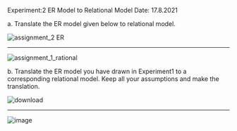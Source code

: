 Experiment:2			ER Model to Relational Model		Date: 17.8.2021

 a.  Translate the ER model given below to relational model.
 
![assignment_2 ER](https://user-images.githubusercontent.com/51349461/130432671-8131d29f-cde2-41fe-899d-162f6d5faa09.png)

---------------------------------------------------------------------------------------------------------------------------

![assignment_1_rational](https://user-images.githubusercontent.com/51349461/130432209-859a2beb-f882-4e20-b21f-a2a3b6a0c64a.png)



 b.  Translate the ER model you have drawn in Experiment1 to a corresponding relational model. Keep all your assumptions and make the translation.
 
 ![download](https://user-images.githubusercontent.com/51349461/130484070-1c9b2de6-d5a4-47a9-8e60-e61989511d2f.png)

 -------------------------------------------------------------------------------------------------------------------------------
![image](https://user-images.githubusercontent.com/51349461/130432804-3c9d2084-9d4b-487b-bddc-4de6d78821af.png)

